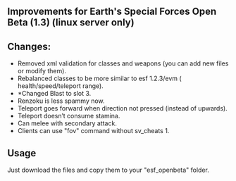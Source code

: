 ## Improvements for Earth's Special Forces Open Beta (1.3) (linux server only)
## Changes:
- Removed xml validation for classes and weapons (you can add new files or modify them).
- Rebalanced classes to be more similar to esf 1.2.3/evm ( health/speed/teleport range).
- *Changed Blast to slot 3.
- Renzoku is less spammy now.
- Teleport goes forward when direction not pressed (instead of upwards).
- Teleport doesn’t consume stamina.
- Can melee with secondary attack.
- Clients can use "fov" command without sv_cheats 1.

## Usage
Just download the files and copy them to your "esf_openbeta" folder.
